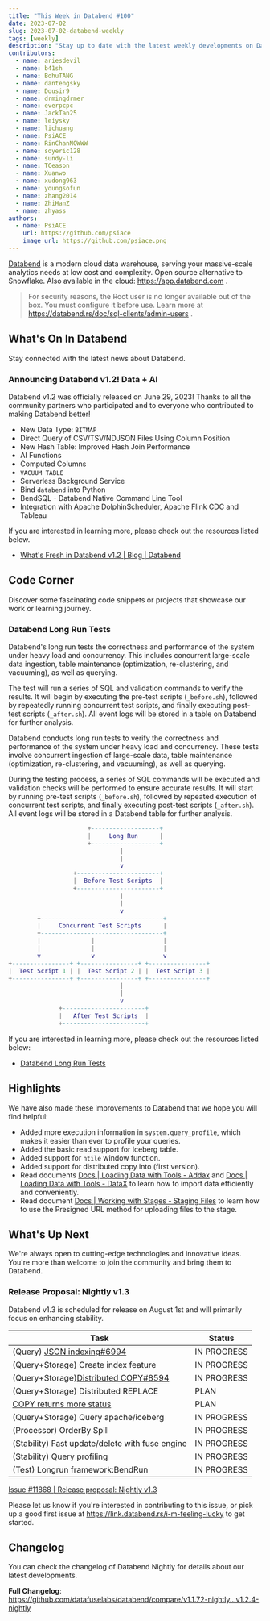```yaml
---
title: "This Week in Databend #100"
date: 2023-07-02
slug: 2023-07-02-databend-weekly
tags: [weekly]
description: "Stay up to date with the latest weekly developments on Databend!"
contributors:
  - name: ariesdevil
  - name: b41sh
  - name: BohuTANG
  - name: dantengsky
  - name: Dousir9
  - name: drmingdrmer
  - name: everpcpc
  - name: JackTan25
  - name: leiysky
  - name: lichuang
  - name: PsiACE
  - name: RinChanNOWWW
  - name: soyeric128
  - name: sundy-li
  - name: TCeason
  - name: Xuanwo
  - name: xudong963
  - name: youngsofun
  - name: zhang2014
  - name: ZhiHanZ
  - name: zhyass
authors:
  - name: PsiACE
    url: https://github.com/psiace
    image_url: https://github.com/psiace.png
---
```


[Databend](https://github.com/datafuselabs/databend) is a modern cloud data warehouse, serving your massive-scale analytics needs at low cost and complexity. Open source alternative to Snowflake. Also available in the cloud: <https://app.databend.com> .

> For security reasons, the Root user is no longer available out of the box. You must configure it before use. Learn more at <https://databend.rs/doc/sql-clients/admin-users> .

## What's On In Databend

Stay connected with the latest news about Databend.

### Announcing Databend v1.2! Data + AI

Databend v1.2 was officially released on June 29, 2023! Thanks to all the community partners who participated and to everyone who contributed to making Databend better!


- New Data Type: `BITMAP`
- Direct Query of CSV/TSV/NDJSON Files Using Column Position
- New Hash Table: Improved Hash Join Performance
- AI Functions
- Computed Columns
- `VACUUM TABLE`
- Serverless Background Service
- Bind `databend` into Python
- BendSQL - Databend Native Command Line Tool
- Integration with Apache DolphinScheduler, Apache Flink CDC and Tableau

If you are interested in learning more, please check out the resources listed below.

- [What's Fresh in Databend v1.2 | Blog | Databend](/blog/databend-changelog-1-2)

## Code Corner

Discover some fascinating code snippets or projects that showcase our work or learning journey.

### Databend Long Run Tests

Databend's long run tests the correctness and performance of the system under heavy load and concurrency. This includes concurrent large-scale data ingestion, table maintenance (optimization, re-clustering, and vacuuming), as well as querying.

The test will run a series of SQL and validation commands to verify the results. It will begin by executing the pre-test scripts (`_before.sh`), followed by repeatedly running concurrent test scripts, and finally executing post-test scripts (`_after.sh`). All event logs will be stored in a table on Databend for further analysis.

Databend conducts long run tests to verify the correctness and performance of the system under heavy load and concurrency. These tests involve concurrent ingestion of large-scale data, table maintenance (optimization, re-clustering, and vacuuming), as well as querying.

During the testing process, a series of SQL commands will be executed and validation checks will be performed to ensure accurate results. It will start by running pre-test scripts (`_before.sh`), followed by repeated execution of concurrent test scripts, and finally executing post-test scripts (`_after.sh`). All event logs will be stored in a Databend table for further analysis.

```lua
                      +-------------------+
                      |     Long Run      |
                      +-------------------+
                               |
                               |
                               v
                  +-----------------------+
                  |  Before Test Scripts  |
                  +-----------------------+
                               |
                               |
                               v
        +----------------------------------+
        |     Concurrent Test Scripts      |
        +----------------------------------+
        |              |                   |
        |              |                   |
        v              v                   v
+----------------+ +----------------+ +----------------+
|  Test Script 1 | |  Test Script 2 | |  Test Script 3 |
+----------------+ +----------------+ +----------------+
                               |
                               |
                               v
              +-----------------------+
              |   After Test Scripts  |
              +-----------------------+

```

If you are interested in learning more, please check out the resources listed below:

- [Databend Long Run Tests](https://github.com/datafuselabs/databend/tree/main/tests/longrun)

## Highlights

We have also made these improvements to Databend that we hope you will find helpful:

- Added more execution information in `system.query_profile`, which makes it easier than ever to profile your queries.
- Added the basic read support for Iceberg table.
- Added support for `ntile` window function.
- Added support for distributed copy into (first version).
- Read documents [Docs | Loading Data with Tools - Addax](https://databend.rs/doc/load-data/load-db/addax) and [Docs | Loading Data with Tools - DataX](https://databend.rs/doc/load-data/load-db/datax) to learn how to import data efficiently and conveniently.
- Read document [Docs | Working with Stages - Staging Files](https://databend.rs/doc/load-data/stage/stage-files) to learn how to use the Presigned URL method for uploading files to the stage.

## What's Up Next

We're always open to cutting-edge technologies and innovative ideas. You're more than welcome to join the community and bring them to Databend.

### Release Proposal: Nightly v1.3

Databend v1.3 is scheduled for release on August 1st and will primarily focus on enhancing stability.

| Task                                                                                         | Status      |
| -------------------------------------------------------------------------------------------- | ----------- |
| (Query) [JSON indexing#6994](https://github.com/datafuselabs/databend/issues/6994)           | IN PROGRESS |
| (Query+Storage) Create index feature                                                         | IN PROGRESS |
| (Query+Storage)[Distributed COPY#8594](https://github.com/datafuselabs/databend/issues/8594) | IN PROGRESS |
| (Query+Storage) Distributed REPLACE                                                          | PLAN        |
| [COPY returns more status](https://github.com/datafuselabs/databend/issues/7730)             | PLAN        |
| (Query+Storage) Query apache/iceberg                                                         | IN PROGRESS |
| (Processor) OrderBy Spill                                                                    | IN PROGRESS |
| (Stability) Fast update/delete with fuse engine                                              | IN PROGRESS |
| (Stability) Query profiling                                                                  | IN PROGRESS |
| (Test) Longrun framework:BendRun                                                             | IN PROGRESS |

[Issue #11868 | Release proposal: Nightly v1.3](https://github.com/datafuselabs/databend/issues/11868)

Please let us know if you're interested in contributing to this issue, or pick up a good first issue at <https://link.databend.rs/i-m-feeling-lucky> to get started.

## Changelog

You can check the changelog of Databend Nightly for details about our latest developments.

**Full Changelog**: <https://github.com/datafuselabs/databend/compare/v1.1.72-nightly...v1.2.4-nightly>
